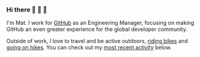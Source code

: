 ### Hi there 👋 🚴 🚵

I'm Mat. I work for [GitHub](https://github.com) as an Engineering Manager, focusing on making GitHub an even greater experience for the global developer community.

Outside of work, I love to travel and be active outdoors, [riding bikes](https://www.strava.com/athletes/8835873) and [going on hikes](https://www.komoot.com/user/496270403855). You can check out my [most recent activity](https://gist.github.com/matthiaswenz/a11e895c107e2c236be561bc15dbc9d6) below.
